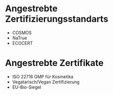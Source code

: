 
# Angestrebte Zertifizierungsstandarts 

- COSMOS 
- NaTrue
- ECOCERT

# Angestrebte Zertifikate 
- ISO 22716 GMP für Kosmetika
- Vegatarisch/Vegan Zertifizierung
- EU-Bio-Siegel
